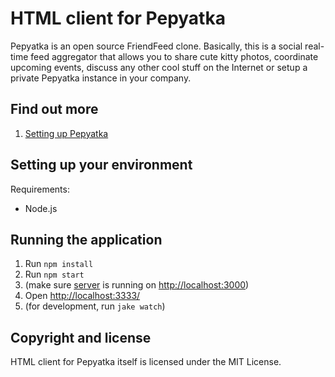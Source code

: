 HTML client for Pepyatka
========================

Pepyatka is an open source FriendFeed clone. Basically, this is a
social real-time feed aggregator that allows you to share cute kitty
photos, coordinate upcoming events, discuss any other cool stuff on
the Internet or setup a private Pepyatka instance in your company.

Find out more
-------------

1. [Setting up Pepyatka](https://github.com/pepyatka/pepyatka-html/wiki/Setting-up-Pepyatka)

Setting up your environment
---------------------------

Requirements:
  - Node.js

Running the application
-----------------------

1. Run `npm install`
1. Run `npm start`
1. (make sure [server](https://github.com/pepyatka/pepyatka-server) is running on [http://localhost:3000](http://localhost:3000/))
1. Open [http://localhost:3333/](http://localhost:3333/)
1. (for development, run `jake watch`)

Copyright and license
---------------------

HTML client for Pepyatka itself is licensed under the MIT License.
